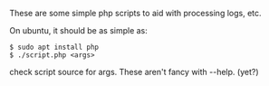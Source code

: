 These are some simple php scripts to aid with processing logs, etc.

On ubuntu, it should be as simple as:

```
$ sudo apt install php
$ ./script.php <args>
```

check script source for args.  These aren't fancy with --help.   (yet?)